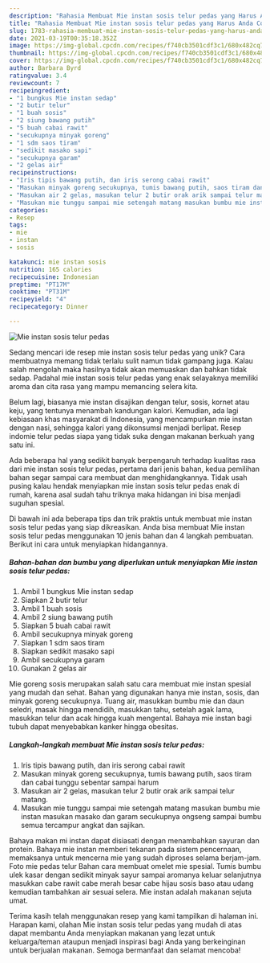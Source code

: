 ```yaml
---
description: "Rahasia Membuat Mie instan sosis telur pedas yang Harus Anda Coba"
title: "Rahasia Membuat Mie instan sosis telur pedas yang Harus Anda Coba"
slug: 1783-rahasia-membuat-mie-instan-sosis-telur-pedas-yang-harus-anda-coba
date: 2021-03-19T00:35:18.352Z
image: https://img-global.cpcdn.com/recipes/f740cb3501cdf3c1/680x482cq70/mie-instan-sosis-telur-pedas-foto-resep-utama.jpg
thumbnail: https://img-global.cpcdn.com/recipes/f740cb3501cdf3c1/680x482cq70/mie-instan-sosis-telur-pedas-foto-resep-utama.jpg
cover: https://img-global.cpcdn.com/recipes/f740cb3501cdf3c1/680x482cq70/mie-instan-sosis-telur-pedas-foto-resep-utama.jpg
author: Barbara Byrd
ratingvalue: 3.4
reviewcount: 7
recipeingredient:
- "1 bungkus Mie instan sedap"
- "2 butir telur"
- "1 buah sosis"
- "2 siung bawang putih"
- "5 buah cabai rawit"
- "secukupnya minyak goreng"
- "1 sdm saos tiram"
- "sedikit masako sapi"
- "secukupnya garam"
- "2 gelas air"
recipeinstructions:
- "Iris tipis bawang putih, dan iris serong cabai rawit"
- "Masukan minyak goreng secukupnya, tumis bawang putih, saos tiram dan cabai tunggu sebentar sampai harum"
- "Masukan air 2 gelas, masukan telur 2 butir orak arik sampai telur matang."
- "Masukan mie tunggu sampai mie setengah matang masukan bumbu mie instan masukan masako dan garam secukupnya ongseng sampai bumbu semua tercampur angkat dan sajikan."
categories:
- Resep
tags:
- mie
- instan
- sosis

katakunci: mie instan sosis 
nutrition: 165 calories
recipecuisine: Indonesian
preptime: "PT17M"
cooktime: "PT31M"
recipeyield: "4"
recipecategory: Dinner

---
```



![Mie instan sosis telur pedas](https://img-global.cpcdn.com/recipes/f740cb3501cdf3c1/680x482cq70/mie-instan-sosis-telur-pedas-foto-resep-utama.jpg)

Sedang mencari ide resep mie instan sosis telur pedas yang unik? Cara membuatnya memang tidak terlalu sulit namun tidak gampang juga. Kalau salah mengolah maka hasilnya tidak akan memuaskan dan bahkan tidak sedap. Padahal mie instan sosis telur pedas yang enak selayaknya memiliki aroma dan cita rasa yang mampu memancing selera kita.

Belum lagi, biasanya mie instan disajikan dengan telur, sosis, kornet atau keju, yang tentunya menambah kandungan kalori. Kemudian, ada lagi kebiasaan khas masyarakat di Indonesia, yang mencampurkan mie instan dengan nasi, sehingga kalori yang dikonsumsi menjadi berlipat. Resep indomie telur pedas siapa yang tidak suka dengan makanan berkuah yang satu ini.

Ada beberapa hal yang sedikit banyak berpengaruh terhadap kualitas rasa dari mie instan sosis telur pedas, pertama dari jenis bahan, kedua pemilihan bahan segar sampai cara membuat dan menghidangkannya. Tidak usah pusing kalau hendak menyiapkan mie instan sosis telur pedas enak di rumah, karena asal sudah tahu triknya maka hidangan ini bisa menjadi suguhan spesial.


Di bawah ini ada beberapa tips dan trik praktis untuk membuat mie instan sosis telur pedas yang siap dikreasikan. Anda bisa membuat Mie instan sosis telur pedas menggunakan 10 jenis bahan dan 4 langkah pembuatan. Berikut ini cara untuk menyiapkan hidangannya.

<!--inarticleads1-->

##### Bahan-bahan dan bumbu yang diperlukan untuk menyiapkan Mie instan sosis telur pedas:

1. Ambil 1 bungkus Mie instan sedap
1. Siapkan 2 butir telur
1. Ambil 1 buah sosis
1. Ambil 2 siung bawang putih
1. Siapkan 5 buah cabai rawit
1. Ambil secukupnya minyak goreng
1. Siapkan 1 sdm saos tiram
1. Siapkan sedikit masako sapi
1. Ambil secukupnya garam
1. Gunakan 2 gelas air


Mie goreng sosis merupakan salah satu cara membuat mie instan spesial yang mudah dan sehat. Bahan yang digunakan hanya mie instan, sosis, dan minyak goreng secukupnya. Tuang air, masukkan bumbu mie dan daun seledri, masak hingga mendidih, masukkan tahu, setelah agak lama, masukkan telur dan acak hingga kuah mengental. Bahaya mie instan bagi tubuh dapat menyebabkan kanker hingga obesitas. 

<!--inarticleads2-->

##### Langkah-langkah membuat Mie instan sosis telur pedas:

1. Iris tipis bawang putih, dan iris serong cabai rawit
1. Masukan minyak goreng secukupnya, tumis bawang putih, saos tiram dan cabai tunggu sebentar sampai harum
1. Masukan air 2 gelas, masukan telur 2 butir orak arik sampai telur matang.
1. Masukan mie tunggu sampai mie setengah matang masukan bumbu mie instan masukan masako dan garam secukupnya ongseng sampai bumbu semua tercampur angkat dan sajikan.


Bahaya makan mi instan dapat disiasati dengan menambahkan sayuran dan protein. Bahaya mie instan memberi tekanan pada sistem pencernaan, memaksanya untuk mencerna mie yang sudah diproses selama berjam-jam. Foto mie pedas telur Bahan cara membuat omelet mie spesial. Tumis bumbu ulek kasar dengan sedikit minyak sayur sampai aromanya keluar selanjutnya masukkan cabe rawit cabe merah besar cabe hijau sosis baso atau udang kemudian tambahkan air sesuai selera. Mie instan adalah makanan sejuta umat. 

Terima kasih telah menggunakan resep yang kami tampilkan di halaman ini. Harapan kami, olahan Mie instan sosis telur pedas yang mudah di atas dapat membantu Anda menyiapkan makanan yang lezat untuk keluarga/teman ataupun menjadi inspirasi bagi Anda yang berkeinginan untuk berjualan makanan. Semoga bermanfaat dan selamat mencoba!
